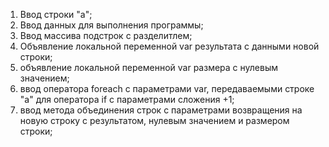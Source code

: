 1. Ввод строки "а";
2. Ввод данных для выполнения программы;
3. Ввод массива подстрок с разделитлем;
4. Объявление локальной переменной var результата c данными новой строки;
5. объявление локальной переменной var размера c нулевым значением;
6. ввод оператора foreach с параметрами var, передаваемыми строке "a" для оператора if с параметрами сложения +1;
7. ввод метода объединения строк с параметрами возвращения на новую строку с результатом, нулевым значением и размером строки;